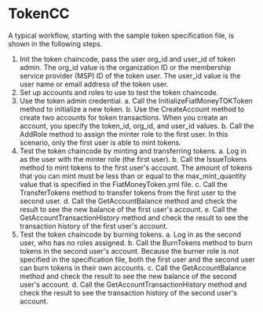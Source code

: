 # TokenCC

A typical workflow, starting with the sample token specification file, is shown in the following steps.
1.	Init the token chaincode, pass the user org_id and user_id of token admin. The org_id value is the organization ID or the membership service provider (MSP) ID of the token user. The user_id value is the user name or email address of the token user.
2.	Set up accounts and roles to use to test the token chaincode.
3.	Use the token admin credential.
a.	Call the InitializeFiatMoneyTOKToken method to initialize a new token.
b.	Use the CreateAccount method to create two accounts for token transactions. When you create an account, you specify the token_id, org_id, and user_id values. 
b.	Call the AddRole method to assign the minter role to the first user. In this scenario, only the first user is able to mint tokens.
3.	Test the token chaincode by minting and transferring tokens.
a.	Log in as the user with the minter role (the first user).
b.	Call the IssueTokens method to mint tokens to the first user's account. The amount of tokens that you can mint must be less than or equal to the max_mint_quantity value that is specified in the FiatMoneyToken.yml file.
c.	Call the TransferTokens method to transfer tokens from the first user to the second user.
d.	Call the GetAccountBalance method and check the result to see the new balance of the first user's account.
e.	Call the GetAccountTransactionHistory method and check the result to see the transaction history of the first user's account.
4.	Test the token chaincode by burning tokens.
a.	Log in as the second user, who has no roles assigned.
b.	Call the BurnTokens method to burn tokens in the second user's account. Because the burner role is not specified in the specification file, both the first user and the second user can burn tokens in their own accounts.
c.	Call the GetAccountBalance method and check the result to see the new balance of the second user's account.
d.	Call the GetAccountTransactionHistory method and check the result to see the transaction history of the second user's account.

